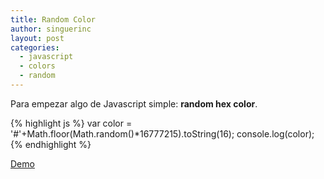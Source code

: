 ```yaml
---
title: Random Color
author: singuerinc
layout: post
categories:
  - javascript
  - colors
  - random
---
```



Para empezar algo de Javascript simple: **random hex color**.

{% highlight js %}
var color = '#'+Math.floor(Math.random()*16777215).toString(16);
console.log(color);
{% endhighlight %}

<a href="{{ site.url }}/code/day-001/index.html" target="_blank">Demo</a>
